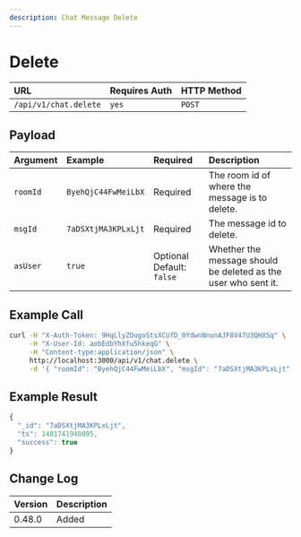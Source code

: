 ```yaml
---
description: Chat Message Delete
---
```


# Delete

| URL | Requires Auth | HTTP Method |
| :--- | :--- | :--- |
| `/api/v1/chat.delete` | `yes` | `POST` |

## Payload

| Argument | Example | Required | Description |
| :--- | :--- | :--- | :--- |
| `roomId` | `ByehQjC44FwMeiLbX` | Required | The room id of where the message is to delete. |
| `msgId` | `7aDSXtjMA3KPLxLjt` | Required | The message id to delete. |
| `asUser` | `true` | Optional   Default: `false` | Whether the message should be deleted as the user who sent it. |

## Example Call

```bash
curl -H "X-Auth-Token: 9HqLlyZOugoStsXCUfD_0YdwnNnunAJF8V47U3QHXSq" \
     -H "X-User-Id: aobEdbYhXfu5hkeqG" \
     -H "Content-type:application/json" \
     http://localhost:3000/api/v1/chat.delete \
     -d '{ "roomId": "ByehQjC44FwMeiLbX", "msgId": "7aDSXtjMA3KPLxLjt", "asUser": true }'
```

## Example Result

```javascript
{
  "_id": "7aDSXtjMA3KPLxLjt",
  "ts": 1481741940895,
  "success": true
}
```

## Change Log

| Version | Description |
| :--- | :--- |
| 0.48.0 | Added |

